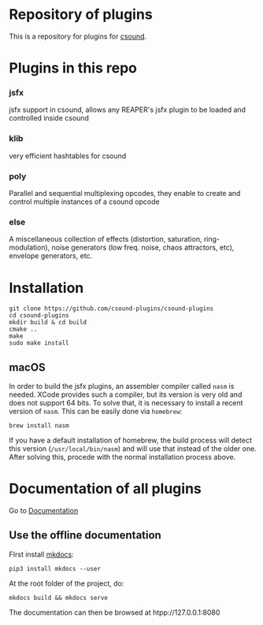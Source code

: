 # Repository of plugins

This is a repository for plugins for [csound](https://csound.com/). 

# Plugins in this repo

### jsfx

jsfx support in csound, allows any REAPER's jsfx plugin to be loaded and controlled inside csound

### klib

very efficient hashtables for csound

### poly


Parallel and sequential multiplexing opcodes, they enable to create and control multiple instances of a csound opcode

### else

A miscellaneous collection of effects (distortion, saturation, ring-modulation), noise 
generators (low freq. noise, chaos attractors, etc), envelope generators, etc.


# Installation


    git clone https://github.com/csound-plugins/csound-plugins
    cd csound-plugins
    mkdir build & cd build
    cmake ..
    make
    sudo make install


## macOS

In order to build the jsfx plugins, an assembler compiler called `nasm` is needed. XCode provides such a compiler, 
but its version is very old and does not support 64 bits. To solve that, it is necessary to install a recent version
of `nasm`. This can be easily done via `homebrew`:

    brew install nasm

If you have a default installation of homebrew, the build process will detect this version (`/usr/local/bin/nasm`) and 
will use that instead of the older one. After solving this, procede with the normal installation process above.


# Documentation of all plugins

Go to [Documentation](https://csound-plugins.github.io/csound-plugins/)


## Use the offline documentation

FIrst install [mkdocs](https://www.mkdocs.org/):

    pip3 install mkdocs --user

At the root folder of the project, do: 

    mkdocs build && mkdocs serve

The documentation can then be browsed at htpp://127.0.0.1:8080
